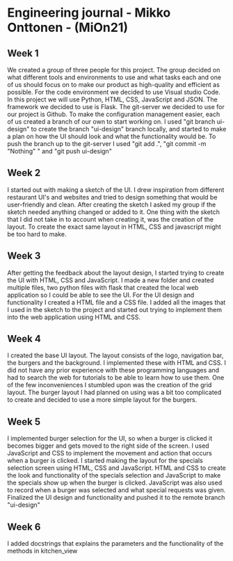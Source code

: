 # Engineering journal - Mikko Onttonen - (MiOn21)

## Week 1
We created a group of three people for this project.
The group decided on what different tools and environments to use and what tasks each and one of us should focus on to make our product as high-quality and efficient as possible.
For the code environment we decided to use Visual studio Code. In this project we will use Python, HTML, CSS, JavaScript and JSON. The framework we decided to use is Flask.
The git-server we decided to use for our project is Github. 
To make the configuration management easier, each of us created a branch of our own to start working on.
I used "git branch ui-design" to create the branch "ui-design" branch locally, and started to make a plan on how the UI should look and what the functionality would be.
To push the branch up to the git-server I used "git add .", "git commit -m "Nothing" " and "git push ui-design"

## Week 2
I started out with making a sketch of the UI. I drew inspiration from different restaurant UI's and websites and tried to design something that would be user-friendly and clean.
After creating the sketch I asked my group if the sketch needed anything changed or added to it. 
One thing with the sketch that I did not take in to account when creating it, was the creation of the layout. To create the exact same layout in HTML, CSS and javascript might be too hard to make.

## Week 3
After getting the feedback about the layout design, I started trying to create the UI with HTML, CSS and JavaScript.
I made a new folder and created multiple files, two python files with flask that created the local web application so I could be able to see the UI.
For the UI design and functionality I created a HTML file and a CSS file. I added all the images that I used in the sketch to the project and started out trying to implement them into the web application using HTML and CSS.

## Week 4
I created the base UI layout. The layout consists of the logo, navigation bar, the burgers and the background. I implemented these with HTML and CSS. 
I did not have any prior experience with these programming languages and had to search the web for tutorials to be able to learn how to use them.
One of the few inconveniences I stumbled upon was the creation of the grid layout. The burger layout I had planned on using was a bit too complicated to create and decided to use a more simple layout for the burgers. 

## Week 5
I implemented burger selection for the UI, so when a burger is clicked it becomes bigger and gets moved to the right side of the screen. I used JavaScript and CSS to implement the movement and action that occurs when a burger is clicked. 
I started making the layout for the specials selection screen using HTML, CSS and JavaScript. 
HTML and CSS to create the look and functionality of the specials selection and JavaScript to make the specials show up when the burger is clicked.
JavaScript was also used to record when a burger was selected and what special requests was given.
Finalized the UI design and functionality and pushed it to the remote branch "ui-design"

## Week 6
I added docstrings that explains the parameters and the functionality of the methods in kitchen_view



